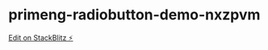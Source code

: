 # primeng-radiobutton-demo-nxzpvm

[Edit on StackBlitz ⚡️](https://stackblitz.com/edit/primeng-radiobutton-demo-nxzpvm)